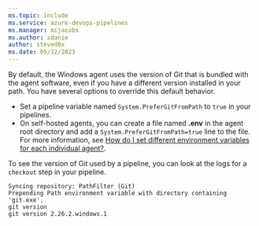 ```yaml
---
ms.topic: include
ms.service: azure-devops-pipelines
ms.manager: mijacobs
ms.author: sdanie
author: steved0x
ms.date: 05/12/2023
---
```


<!-- No header file, specify the desired level of header file in the enclosing article -->

By default, the Windows agent uses the version of Git that is bundled with the agent software, even if you have a different version installed in your path. You have several options to override this default behavior.

* Set a pipeline variable named `System.PreferGitFromPath` to `true` in your pipelines.
* On self-hosted agents, you can create a file named **.env** in the agent root directory and add a `System.PreferGitFromPath=true` line to the file. For more information, see [How do I set different environment variables for each individual agent?](../windows-agent,md#how-do-i-set-different-environment-variables-for-each-individual-agent).

To see the version of Git used by a pipeline, you can look at the logs for a `checkout` step in your pipeline.

```
Syncing repository: PathFilter (Git)
Prepending Path environment variable with directory containing 'git.exe'.
git version
git version 2.26.2.windows.1
```
